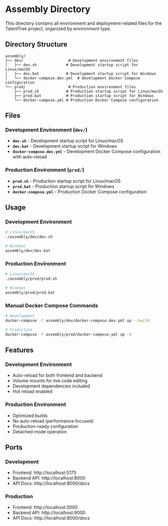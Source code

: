 # Assembly Directory

This directory contains all environment and deployment-related files for the TalentTrek project, organized by environment type.

## Directory Structure

```
assembly/
├── dev/                    # Development environment files
│   ├── dev.sh             # Development startup script for Linux/macOS
│   ├── dev.bat            # Development startup script for Windows
│   └── docker-compose.dev.yml  # Development Docker Compose configuration
└── prod/                   # Production environment files
    ├── prod.sh            # Production startup script for Linux/macOS
    ├── prod.bat           # Production startup script for Windows
    └── docker-compose.yml # Production Docker Compose configuration
```

## Files

### Development Environment (`dev/`)
- **`dev.sh`** - Development startup script for Linux/macOS
- **`dev.bat`** - Development startup script for Windows
- **`docker-compose.dev.yml`** - Development Docker Compose configuration with auto-reload

### Production Environment (`prod/`)
- **`prod.sh`** - Production startup script for Linux/macOS
- **`prod.bat`** - Production startup script for Windows
- **`docker-compose.yml`** - Production Docker Compose configuration

## Usage

### Development Environment
```bash
# Linux/macOS
./assembly/dev/dev.sh

# Windows
assembly/dev/dev.bat
```

### Production Environment
```bash
# Linux/macOS
./assembly/prod/prod.sh

# Windows
assembly/prod/prod.bat
```

### Manual Docker Compose Commands
```bash
# Development
docker-compose -f assembly/dev/docker-compose.dev.yml up --build

# Production
docker-compose -f assembly/prod/docker-compose.yml up -d
```

## Features

### Development Environment
- Auto-reload for both frontend and backend
- Volume mounts for live code editing
- Development dependencies included
- Hot reload enabled

### Production Environment
- Optimized builds
- No auto-reload (performance focused)
- Production-ready configuration
- Detached mode operation

## Ports

### Development
- Frontend: http://localhost:5173
- Backend API: http://localhost:8000
- API Docs: http://localhost:8000/docs

### Production
- Frontend: http://localhost:3000
- Backend API: http://localhost:8000
- API Docs: http://localhost:8000/docs 